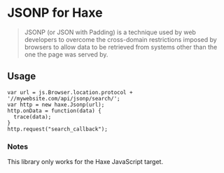 # JSONP for Haxe

 > JSONP (or JSON with Padding) is a technique used by web developers to overcome the cross-domain restrictions imposed by browsers to allow data to be retrieved from systems other than the one the page was served by.

## Usage
```
var url = js.Browser.location.protocol + '//mywebsite.com/api/jsonp/search/';
var http = new haxe.Jsonp(url);
http.onData = function(data) {
  trace(data);
}
http.request("search_callback");
```
### Notes
This library only works for the Haxe JavaScript target.
